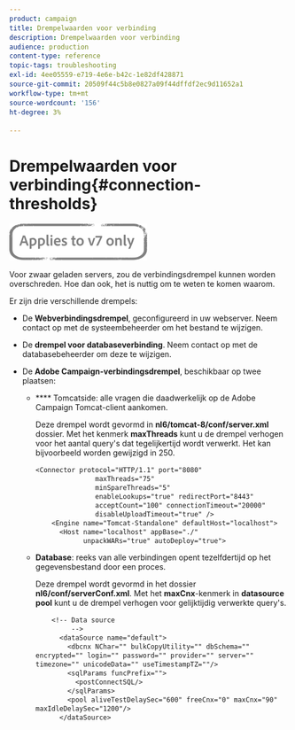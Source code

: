 ```yaml
---
product: campaign
title: Drempelwaarden voor verbinding
description: Drempelwaarden voor verbinding
audience: production
content-type: reference
topic-tags: troubleshooting
exl-id: 4ee05559-e719-4e6e-b42c-1e82df428871
source-git-commit: 20509f44c5b8e0827a09f44dffdf2ec9d11652a1
workflow-type: tm+mt
source-wordcount: '156'
ht-degree: 3%

---
```


# Drempelwaarden voor verbinding{#connection-thresholds}

![](../../assets/v7-only.svg)

Voor zwaar geladen servers, zou de verbindingsdrempel kunnen worden overschreden. Hoe dan ook, het is nuttig om te weten te komen waarom.

Er zijn drie verschillende drempels:

* De **Webverbindingsdrempel**, geconfigureerd in uw webserver. Neem contact op met de systeembeheerder om het bestand te wijzigen.

* De **drempel voor databaseverbinding**. Neem contact op met de databasebeheerder om deze te wijzigen.

* De **Adobe Campaign-verbindingsdrempel**, beschikbaar op twee plaatsen:

   * **** Tomcatside: alle vragen die daadwerkelijk op de Adobe Campaign Tomcat-client aankomen.

      Deze drempel wordt gevormd in **nl6/tomcat-8/conf/server.xml** dossier. Met het kenmerk **maxThreads** kunt u de drempel verhogen voor het aantal query&#39;s dat tegelijkertijd wordt verwerkt. Het kan bijvoorbeeld worden gewijzigd in 250.

      ```
      <Connector protocol="HTTP/1.1" port="8080"
                     maxThreads="75"
                     minSpareThreads="5"
                     enableLookups="true" redirectPort="8443"
                     acceptCount="100" connectionTimeout="20000"
                     disableUploadTimeout="true" />
          <Engine name="Tomcat-Standalone" defaultHost="localhost">
            <Host name="localhost" appBase="./"
                  unpackWARs="true" autoDeploy="true">
      ```

   * **Database**: reeks van alle verbindingen opent tezelfdertijd op het gegevensbestand door een proces.

      Deze drempel wordt gevormd in het dossier **nl6/conf/serverConf.xml**. Met het **maxCnx**-kenmerk in **datasource pool** kunt u de drempel verhogen voor gelijktijdig verwerkte query&#39;s.

      ```
          <!-- Data source
               -->
            <dataSource name="default">
              <dbcnx NChar="" bulkCopyUtility="" dbSchema="" encrypted="" login="" password="" provider="" server="" timezone="" unicodeData="" useTimestampTZ=""/>
              <sqlParams funcPrefix="">
                <postConnectSQL/>
              </sqlParams>
              <pool aliveTestDelaySec="600" freeCnx="0" maxCnx="90" maxIdleDelaySec="1200"/>
            </dataSource>
      ```
